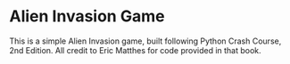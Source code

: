 # Alien Invasion Game

This is a simple Alien Invasion game, built following Python Crash Course, 2nd Edition.
All credit to Eric Matthes for code provided in that book.